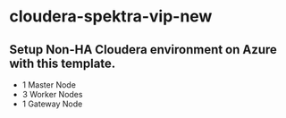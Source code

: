 # cloudera-spektra-vip-new
## Setup Non-HA Cloudera environment on Azure with this template. 

* 1 Master Node
* 3 Worker Nodes
* 1 Gateway Node

